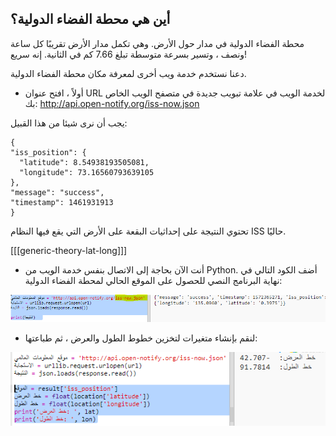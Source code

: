 ## أين هي محطة الفضاء الدولية؟

محطة الفضاء الدولية في مدار حول الأرض. وهي تكمل مدار الأرض تقريبًا كل ساعة ونصف ، وتسير بسرعة متوسطة تبلغ 7.66 كم في الثانية. إنه سريع!

دعنا نستخدم خدمة ويب أخرى لمعرفة مكان محطة الفضاء الدولية.

+ أولاً ، افتح عنوان URL لخدمة الويب في علامة تبويب جديدة في متصفح الويب الخاص بك: <a href="http://api.open-notify.org/iss-now.json" target="_blank"> http://api.open-notify.org/iss-now.json </a>

يجب أن نرى شيئا من هذا القبيل:

    {
    "iss_position": {
      "latitude": 8.54938193505081, 
      "longitude": 73.16560793639105
    }, 
    "message": "success", 
    "timestamp": 1461931913
    }
    

تحتوي النتيجة على إحداثيات البقعة على الأرض التي يقع فيها النظام ISS حاليًا.

[[[generic-theory-lat-long]]]

+ أنت الآن بحاجة إلى الاتصال بنفس خدمة الويب من Python. أضف الكود التالي في نهاية البرنامج النصي للحصول على الموقع الحالي لمحطة الفضاء الدولية:

![لقطة الشاشة](images/iss-location.png)

+ لنقم بإنشاء متغيرات لتخزين خطوط الطول والعرض ، ثم طباعتها:

![لقطة الشاشة](images/iss-coordinates.png)
